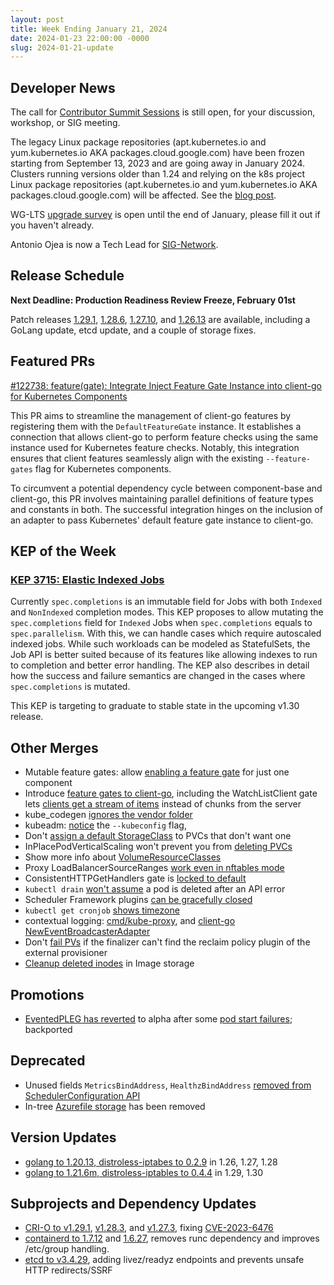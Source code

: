 ```yaml
---
layout: post
title: Week Ending January 21, 2024
date: 2024-01-23 22:00:00 -0000
slug: 2024-01-21-update
---
```


## Developer News

The call for [Contributor Summit Sessions](https://docs.google.com/forms/d/e/1FAIpQLSfndK6hEDUQlC75_fol0NotaK_FrSC1D1EB-GTP3AsLpRecjw/viewform) is still open, for your discussion, workshop, or SIG meeting.

The legacy Linux package repositories (apt.kubernetes.io and yum.kubernetes.io AKA packages.cloud.google.com) have been frozen starting from September 13, 2023 and are going away in January 2024. Clusters running versions older than 1.24 and relying on the k8s project Linux package repositories (apt.kubernetes.io and yum.kubernetes.io AKA packages.cloud.google.com) will be affected. See the [blog post](https://kubernetes.io/blog/2023/08/31/legacy-package-repository-deprecation/).

WG-LTS [upgrade survey](http://bit.ly/k8s-upgrade-survey) is open until the end of January, please fill it out if you haven't already.

Antonio Ojea is now a Tech Lead for [SIG-Network](https://github.com/kubernetes/community/blob/master/sig-network/README.md).

## Release Schedule

**Next Deadline: Production Readiness Review Freeze, February 01st**

Patch releases [1.29.1](https://github.com/kubernetes/kubernetes/blob/master/CHANGELOG/CHANGELOG-1.29.md), [1.28.6](https://github.com/kubernetes/kubernetes/blob/master/CHANGELOG/CHANGELOG-1.28.md), [1.27.10](https://github.com/kubernetes/kubernetes/blob/master/CHANGELOG/CHANGELOG-1.27.md), and [1.26.13](https://github.com/kubernetes/kubernetes/blob/master/CHANGELOG/CHANGELOG-1.26.md) are available, including a GoLang update, etcd update, and a couple of storage fixes.

## Featured PRs

[#122738: feature(gate): Integrate Inject Feature Gate Instance into client-go for Kubernetes Components](https://github.com/kubernetes/kubernetes/pull/122738)

This PR aims to streamline the management of client-go features by registering them with the `DefaultFeatureGate` instance. It establishes a connection that allows client-go to perform feature checks using the same instance used for Kubernetes feature checks. Notably, this integration ensures that client features seamlessly align with the existing `--feature-gates` flag for Kubernetes components. 

To circumvent a potential dependency cycle between component-base and client-go, this PR involves maintaining parallel definitions of feature types and constants in both. The successful integration hinges on the inclusion of an adapter to pass Kubernetes' default feature gate instance to client-go.

## KEP of the Week

### [KEP 3715: Elastic Indexed Jobs](https://github.com/kubernetes/enhancements/tree/master/keps/sig-apps/3715-elastic-indexed-job)

Currently `spec.completions` is an immutable field for Jobs with both `Indexed` and `NonIndexed` completion modes. This KEP proposes to allow mutating the `spec.completions` field for `Indexed` Jobs when `spec.completions` equals to `spec.parallelism`. With this, we can handle cases which require autoscaled indexed jobs. While such workloads can be modeled as StatefulSets, the Job API is better suited because of its features like allowing indexes to run to completion and better error handling. The KEP also describes in detail how the success and failure semantics are changed in the cases where `spec.completions` is mutated.

This KEP is targeting to graduate to stable state in the upcoming v1.30 release.

## Other Merges

* Mutable feature gates: allow [enabling a feature gate](https://github.com/kubernetes/kubernetes/pull/122647) for just one component
* Introduce [feature gates to client-go](https://github.com/kubernetes/kubernetes/pull/122555), including the WatchListClient gate lets [clients get a stream of items](https://github.com/kubernetes/kubernetes/pull/122571) instead of chunks from the server
* kube_codegen [ignores the vendor folder](https://github.com/kubernetes/kubernetes/pull/122729)
* kubeadm: [notice](https://github.com/kubernetes/kubernetes/pull/122735) the `--kubeconfig` flag,
* Don't [assign a default StorageClass](https://github.com/kubernetes/kubernetes/pull/122704) to PVCs that don't want one
* InPlacePodVerticalScaling won't prevent you from [deleting PVCs](https://github.com/kubernetes/kubernetes/pull/122701)
* Show more info about [VolumeResourceClasses](https://github.com/kubernetes/kubernetes/pull/122640)
* Proxy LoadBalancerSourceRanges [work even in nftables mode](https://github.com/kubernetes/kubernetes/pull/122296)
* ConsistentHTTPGetHandlers gate is [locked to default](https://github.com/kubernetes/kubernetes/pull/122578)
* `kubectl drain` [won't assume](https://github.com/kubernetes/kubernetes/pull/122574) a pod is deleted after an API error
* Scheduler Framework plugins [can be gracefully closed](https://github.com/kubernetes/kubernetes/pull/122498)
* `kubectl get cronjob` [shows timezone](https://github.com/kubernetes/kubernetes/pull/122231)
* contextual logging: [cmd/kube-proxy](https://github.com/kubernetes/kubernetes/pull/122197), and [client-go NewEventBroadcasterAdapter](https://github.com/kubernetes/kubernetes/pull/122142)
* Don't [fail PVs](https://github.com/kubernetes/kubernetes/pull/122030) if the finalizer can't find the reclaim policy plugin of the external provisioner
* [Cleanup deleted inodes](https://github.com/kubernetes/kubernetes/pull/121834) in Image storage

## Promotions

* [EventedPLEG has reverted](https://github.com/kubernetes/kubernetes/pull/122697) to alpha after some [pod start failures](https://github.com/kubernetes/kubernetes/issues/121349); backported

## Deprecated

* Unused fields `MetricsBindAddress`, `HealthzBindAddress` [removed from SchedulerConfiguration API](https://github.com/kubernetes/kubernetes/pull/122876)
* In-tree [Azurefile storage](https://github.com/kubernetes/kubernetes/pull/122576) has been removed

## Version Updates

* [golang to 1.20.13, distroless-iptabes to 0.2.9](https://github.com/kubernetes/kubernetes/pull/122714) in 1.26, 1.27, 1.28
* [golang to 1.21.6m, distroless-iptables to 0.4.4](https://github.com/kubernetes/kubernetes/pull/122711) in 1.29, 1.30

## Subprojects and Dependency Updates

* [CRI-O to v1.29.1](https://github.com/cri-o/cri-o/releases/tag/v1.29.1), [v1.28.3](https://github.com/cri-o/cri-o/releases/tag/v1.28.3), and [v1.27.3](https://github.com/cri-o/cri-o/releases/tag/v1.27.3), fixing [CVE-2023-6476](https://github.com/advisories/GHSA-p4rx-7wvg-fwrc)
* [containerd to 1.7.12](https://github.com/containerd/containerd/releases/tag/v1.7.12) and [1.6.27](https://github.com/containerd/containerd/releases/tag/v1.6.27), removes runc dependency and improves /etc/group handling.
* [etcd to v3.4.29](https://github.com/etcd-io/etcd/releases/tag/v3.4.29), adding livez/readyz endpoints and prevents unsafe HTTP redirects/SSRF

